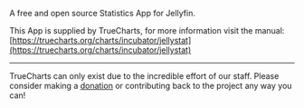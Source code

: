 A free and open source Statistics App for Jellyfin.

This App is supplied by TrueCharts, for more information visit the manual: [https://truecharts.org/charts/incubator/jellystat](https://truecharts.org/charts/incubator/jellystat)

---

TrueCharts can only exist due to the incredible effort of our staff.
Please consider making a [donation](https://truecharts.org/sponsor) or contributing back to the project any way you can!
